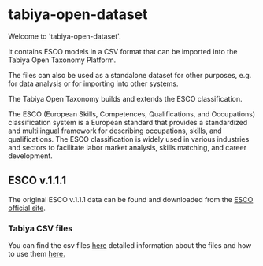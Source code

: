 # tabiya-open-dataset
Welcome to 'tabiya-open-dataset'.

It contains ESCO models in a CSV format that can be imported into the Tabiya Open Taxonomy Platform.

The files can also be used as a standalone dataset for other purposes, e.g. for data analysis or for importing into other systems.

The Tabiya Open Taxonomy builds and extends the ESCO classification.

The ESCO (European Skills, Competences, Qualifications, and Occupations) classification system is a European standard that provides a standardized and multilingual framework for describing occupations, skills, and qualifications. The ESCO classification is widely used in various industries and sectors to facilitate labor market analysis, skills matching, and career development.

## ESCO v.1.1.1 

The original ESCO v.1.1.1 data can be found and downloaded from the [ESCO official site](https://esco.ec.europa.eu/en).

### Tabiya CSV files
You can find the csv files [here](tabiya-esco-v1.1.1/csv) detailed information about the files and how to use them [here.](tabiya-esco-v1.1.1/README.md)
